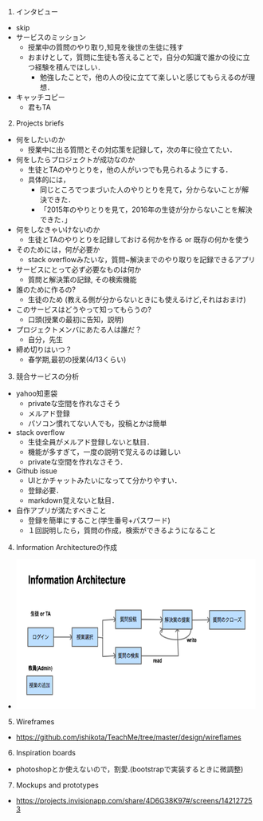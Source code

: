 1. インタビュー
  - skip
  - サービスのミッション
    - 授業中の質問のやり取り,知見を後世の生徒に残す
    - おまけとして，質問に生徒も答えることで，自分の知識で誰かの役に立つ経験を積んでほしい．
      - 勉強したことで，他の人の役に立てて楽しいと感じてもらえるのが理想．
  - キャッチコピー
    - 君もTA
2. Projects briefs
  - 何をしたいのか
    - 授業中に出る質問とその対応策を記録して，次の年に役立てたい．
  - 何をしたらプロジェクトが成功なのか
    - 生徒とTAのやりとりを，他の人がいつでも見られるようにする．
    - 具体的には，
      - 同じところでつまづいた人のやりとりを見て，分からないことが解決できた．
      - 「2015年のやりとりを見て，2016年の生徒が分からないことを解決できた．」
  - 何をしなきゃいけないのか
    - 生徒とTAのやりとりを記録しておける何かを作る or 既存の何かを使う
  - そのためには，何が必要か
    - stack overflowみたいな，質問~解決までのやり取りを記録できるアプリ
  - サービスにとって必ず必要なものは何か
    - 質問と解決策の記録, その検索機能
  - 誰のために作るの?
    - 生徒のため (教える側が分からないときにも使えるけど,それはおまけ)
  - このサービスはどうやって知ってもらうの?
    - 口頭(授業の最初に告知，説明)
  - プロジェクトメンバにあたる人は誰だ？
    - 自分，先生
  - 締め切りはいつ？
    - 春学期,最初の授業(4/13くらい)
3. 競合サービスの分析
  - yahoo知恵袋
    - privateな空間を作れなさそう
    - メルアド登録
    - パソコン慣れてない人でも，投稿とかは簡単
  - stack overflow
    - 生徒全員がメルアド登録しないと駄目．
    - 機能が多すぎて，一度の説明で覚えるのは難しい
    - privateな空間を作れなさそう．
  - Github issue
    - UIとかチャットみたいになってて分かりやすい．
    - 登録必要．
    - markdown覚えないと駄目．
  - 自作アプリが満たすべきこと
    - 登録を簡単にすること(学生番号+パスワード)
    - １回説明したら，質問の作成，検索ができるようになること
4. Information Architectureの作成
  - <img src="info_architecture/information_diagram.png" height=300 />
5. Wireframes
  - https://github.com/ishikota/TeachMe/tree/master/design/wireflames
6. Inspiration boards
  - photoshopとか使えないので，割愛.(bootstrapで実装するときに微調整)
7. Mockups and prototypes
  - https://projects.invisionapp.com/share/4D6G38K97#/screens/142127253
